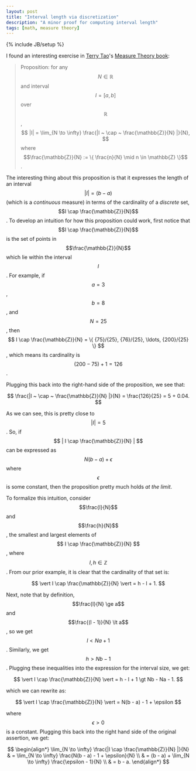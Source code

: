 ```yaml
---
layout: post
title: "Interval length via discretization"
description: "A minor proof for computing interval length"
tags: [math, measure theory]
---
```

{% include JB/setup %}

I found an interesting exercise in [Terry Tao](https://www.math.ucla.edu/~tao/)'s
[Measure Theory book](https://terrytao.wordpress.com/books/an-introduction-to-measure-theory/):

> Proposition: for any $$N \in \mathbb{R}$$ and interval $$I = [a, b]$$ over
$$\mathbb{R}$$,
$$
|I| = \lim_{N \to \infty} \frac{|I ~ \cap ~ \frac{\mathbb{Z}}{N} |}{N},
$$
where
$$\frac{\mathbb{Z}}{N} := \{ \frac{n}{N} \mid n \in \mathbb{Z} \}$$.

The interesting thing about this proposition is that it expresses the length of
an interval $$|I| = (b - a)$$ (which is a _continuous_ measure) in terms of the
cardinality of a _discrete_ set, $$I \cap \frac{\mathbb{Z}}{N}$$.
To develop an intuition for how this proposition could work, first notice that
$$I \cap \frac{\mathbb{Z}}{N}$$ is the set of points in
$$\frac{\mathbb{Z}}{N}$$ which lie within the interval $$I$$.
For example, if $$a = 3$$, $$b = 8$$, and $$N = 25$$, then
$$
I \cap \frac{\mathbb{Z}}{N} = \{ {75}/{25}, {76}/{25}, \ldots, {200}/{25} \}
$$,
which means its cardinality is
$$(200 - 75) + 1 = 126$$.

Plugging this back into the right-hand side of the proposition, we see that:

$$
\frac{|I ~ \cap ~ \frac{\mathbb{Z}}{N} |}{N} = \frac{126}{25} = 5 + 0.04.
$$

As we can see, this is pretty close to $$|I| = 5$$.
So, if $$ | I \cap \frac{\mathbb{Z}}{N} | $$ can be expressed as
$$N(b - a) + \epsilon$$ where $$\epsilon$$ is some constant,
then the proposition pretty much holds _at the limit_.

To formalize this intuition, consider $$\frac{l}{N}$$ and $$\frac{h}{N}$$,
the smallest and largest elements of $$ I \cap \frac{\mathbb{Z}}{N} $$,
where $$l, h \in \mathbb{Z}$$.
From our prior example, it is clear that the cardinality of that set is:

$$
\vert I \cap \frac{\mathbb{Z}}{N} \vert = h - l + 1.
$$

Next, note that by definition, $$\frac{l}{N} \ge a$$ and $$\frac{(l - 1)}{N} \lt a$$,
so we get $$
l \lt Na + 1
$$. Similarly, we get $$
h \gt Nb - 1$$. Plugging these inequalities into the expression for the interval size,
we get:

$$
\vert I \cap \frac{\mathbb{Z}}{N} \vert = h - l + 1 \gt Nb - Na - 1.
$$

which we can rewrite as:

$$
\vert I \cap \frac{\mathbb{Z}}{N} \vert = N(b - a) - 1 + \epsilon
$$

where $$\epsilon > 0$$ is a constant.
Plugging this back into the right hand side of the original assertion, we get:

$$
\begin{align*}
\lim_{N \to \infty} \frac{|I \cap \frac{\mathbb{Z}}{N} |}{N}
& = \lim_{N \to \infty} \frac{N(b - a) - 1 + \epsilon}{N} \\
& = (b - a) +  \lim_{N \to \infty} \frac{\epsilon - 1}{N} \\
& = b - a.
\end{align*}
$$
